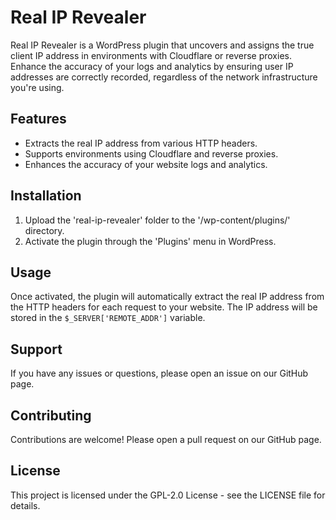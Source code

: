 # Real IP Revealer

Real IP Revealer is a WordPress plugin that uncovers and assigns the true client IP address in environments with Cloudflare or reverse proxies. Enhance the accuracy of your logs and analytics by ensuring user IP addresses are correctly recorded, regardless of the network infrastructure you're using.

## Features

- Extracts the real IP address from various HTTP headers.
- Supports environments using Cloudflare and reverse proxies.
- Enhances the accuracy of your website logs and analytics.

## Installation

1. Upload the 'real-ip-revealer' folder to the '/wp-content/plugins/' directory.
2. Activate the plugin through the 'Plugins' menu in WordPress.

## Usage

Once activated, the plugin will automatically extract the real IP address from the HTTP headers for each request to your website. The IP address will be stored in the `$_SERVER['REMOTE_ADDR']` variable.

## Support

If you have any issues or questions, please open an issue on our GitHub page.

## Contributing

Contributions are welcome! Please open a pull request on our GitHub page.

## License

This project is licensed under the GPL-2.0 License - see the LICENSE file for details.
